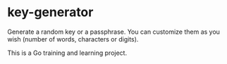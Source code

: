 # key-generator
Generate a random key or a passphrase. You can customize them as you wish (number of words, characters or digits). 
 
This is a Go training and learning project.
